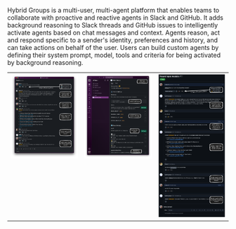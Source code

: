 Hybrid Groups is a multi-user, multi-agent platform that enables teams to collaborate with proactive and reactive agents in Slack and GitHub. 
It adds background reasoning to Slack threads and GitHub issues to intelligently activate agents based on chat messages and context. 
Agents reason, act and respond specific to a sender's identity, preferences and history, and can take actions on behalf of the user.
Users can build custom agents by defining their system prompt, model, tools and criteria for being activated by background reasoning.

<table>
<tr>
<td valign="top"><a href="images/intro/intro-1.png?raw=true" target="_blank"><img src="images/intro/intro-1.png" width="400"></a></td>
<td valign="top"><a href="images/intro/intro-2.png?raw=true" target="_blank"><img src="images/intro/intro-2.png" width="400"></a></td>
<td valign="top"><a href="images/intro/intro-3.png?raw=true" target="_blank"><img src="images/intro/intro-3.png" width="400"></a></td>
</tr>
</table>
